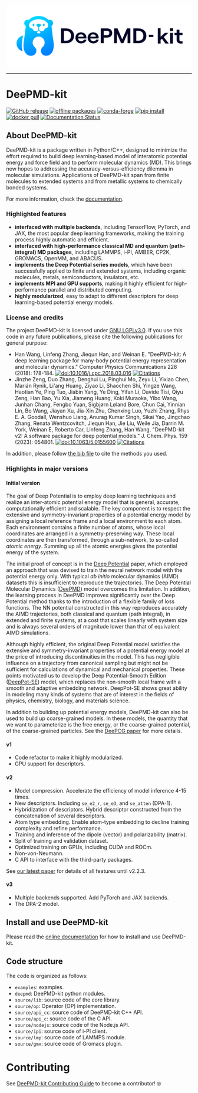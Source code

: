 [<picture><source media="(prefers-color-scheme: dark)" srcset="./doc/_static/logo-dark.svg"><source media="(prefers-color-scheme: light)" srcset="./doc/_static/logo.svg"><img alt="DeePMD-kit logo" src="./doc/_static/logo.svg"></picture>](./doc/logo.md)

---

# DeePMD-kit

[![GitHub release](https://img.shields.io/github/release/deepmodeling/deepmd-kit.svg?maxAge=86400)](https://github.com/deepmodeling/deepmd-kit/releases)
[![offline packages](https://img.shields.io/github/downloads/deepmodeling/deepmd-kit/total?label=offline%20packages)](https://github.com/deepmodeling/deepmd-kit/releases)
[![conda-forge](https://img.shields.io/conda/dn/conda-forge/deepmd-kit?color=red&label=conda-forge&logo=conda-forge)](https://anaconda.org/conda-forge/deepmd-kit)
[![pip install](https://img.shields.io/pypi/dm/deepmd-kit?label=pip%20install)](https://pypi.org/project/deepmd-kit)
[![docker pull](https://img.shields.io/docker/pulls/deepmodeling/deepmd-kit)](https://hub.docker.com/r/deepmodeling/deepmd-kit)
[![Documentation Status](https://readthedocs.org/projects/deepmd/badge/)](https://deepmd.readthedocs.io/)

## About DeePMD-kit

DeePMD-kit is a package written in Python/C++, designed to minimize the effort required to build deep learning-based model of interatomic potential energy and force field and to perform molecular dynamics (MD). This brings new hopes to addressing the accuracy-versus-efficiency dilemma in molecular simulations. Applications of DeePMD-kit span from finite molecules to extended systems and from metallic systems to chemically bonded systems.

For more information, check the [documentation](https://deepmd.readthedocs.io/).

### Highlighted features

- **interfaced with multiple backends**, including TensorFlow, PyTorch, and JAX, the most popular deep learning frameworks, making the training process highly automatic and efficient.
- **interfaced with high-performance classical MD and quantum (path-integral) MD packages**, including LAMMPS, i-PI, AMBER, CP2K, GROMACS, OpenMM, and ABACUS.
- **implements the Deep Potential series models**, which have been successfully applied to finite and extended systems, including organic molecules, metals, semiconductors, insulators, etc.
- **implements MPI and GPU supports**, making it highly efficient for high-performance parallel and distributed computing.
- **highly modularized**, easy to adapt to different descriptors for deep learning-based potential energy models.

### License and credits

The project DeePMD-kit is licensed under [GNU LGPLv3.0](./LICENSE).
If you use this code in any future publications, please cite the following publications for general purpose:

- Han Wang, Linfeng Zhang, Jiequn Han, and Weinan E. "DeePMD-kit: A deep learning package for many-body potential energy representation and molecular dynamics." Computer Physics Communications 228 (2018): 178-184.
  [![doi:10.1016/j.cpc.2018.03.016](https://img.shields.io/badge/DOI-10.1016%2Fj.cpc.2018.03.016-blue)](https://doi.org/10.1016/j.cpc.2018.03.016)
  [![Citations](https://citations.njzjz.win/10.1016/j.cpc.2018.03.016)](https://badge.dimensions.ai/details/doi/10.1016/j.cpc.2018.03.016)
- Jinzhe Zeng, Duo Zhang, Denghui Lu, Pinghui Mo, Zeyu Li, Yixiao Chen, Marián Rynik, Li'ang Huang, Ziyao Li, Shaochen Shi, Yingze Wang, Haotian Ye, Ping Tuo, Jiabin Yang, Ye Ding, Yifan Li, Davide Tisi, Qiyu Zeng, Han Bao, Yu Xia, Jiameng Huang, Koki Muraoka, Yibo Wang, Junhan Chang, Fengbo Yuan, Sigbjørn Løland Bore, Chun Cai, Yinnian Lin, Bo Wang, Jiayan Xu, Jia-Xin Zhu, Chenxing Luo, Yuzhi Zhang, Rhys E. A. Goodall, Wenshuo Liang, Anurag Kumar Singh, Sikai Yao, Jingchao Zhang, Renata Wentzcovitch, Jiequn Han, Jie Liu, Weile Jia, Darrin M. York, Weinan E, Roberto Car, Linfeng Zhang, Han Wang. "DeePMD-kit v2: A software package for deep potential models." J. Chem. Phys. 159 (2023): 054801.
  [![doi:10.1063/5.0155600](https://img.shields.io/badge/DOI-10.1063%2F5.0155600-blue)](https://doi.org/10.1063/5.0155600)
  [![Citations](https://citations.njzjz.win/10.1063/5.0155600)](https://badge.dimensions.ai/details/doi/10.1063/5.0155600)

In addition, please follow [the bib file](CITATIONS.bib) to cite the methods you used.

### Highlights in major versions

#### Initial version

The goal of Deep Potential is to employ deep learning techniques and realize an inter-atomic potential energy model that is general, accurate, computationally efficient and scalable. The key component is to respect the extensive and symmetry-invariant properties of a potential energy model by assigning a local reference frame and a local environment to each atom. Each environment contains a finite number of atoms, whose local coordinates are arranged in a symmetry-preserving way. These local coordinates are then transformed, through a sub-network, to so-called _atomic energy_. Summing up all the atomic energies gives the potential energy of the system.

The initial proof of concept is in the [Deep Potential][1] paper, which employed an approach that was devised to train the neural network model with the potential energy only. With typical _ab initio_ molecular dynamics (AIMD) datasets this is insufficient to reproduce the trajectories. The Deep Potential Molecular Dynamics ([DeePMD][2]) model overcomes this limitation. In addition, the learning process in DeePMD improves significantly over the Deep Potential method thanks to the introduction of a flexible family of loss functions. The NN potential constructed in this way reproduces accurately the AIMD trajectories, both classical and quantum (path integral), in extended and finite systems, at a cost that scales linearly with system size and is always several orders of magnitude lower than that of equivalent AIMD simulations.

Although highly efficient, the original Deep Potential model satisfies the extensive and symmetry-invariant properties of a potential energy model at the price of introducing discontinuities in the model. This has negligible influence on a trajectory from canonical sampling but might not be sufficient for calculations of dynamical and mechanical properties. These points motivated us to develop the Deep Potential-Smooth Edition ([DeepPot-SE][3]) model, which replaces the non-smooth local frame with a smooth and adaptive embedding network. DeepPot-SE shows great ability in modeling many kinds of systems that are of interest in the fields of physics, chemistry, biology, and materials science.

In addition to building up potential energy models, DeePMD-kit can also be used to build up coarse-grained models. In these models, the quantity that we want to parameterize is the free energy, or the coarse-grained potential, of the coarse-grained particles. See the [DeePCG paper][4] for more details.

#### v1

- Code refactor to make it highly modularized.
- GPU support for descriptors.

#### v2

- Model compression. Accelerate the efficiency of model inference 4-15 times.
- New descriptors. Including `se_e2_r`, `se_e3`, and `se_atten` (DPA-1).
- Hybridization of descriptors. Hybrid descriptor constructed from the concatenation of several descriptors.
- Atom type embedding. Enable atom-type embedding to decline training complexity and refine performance.
- Training and inference of the dipole (vector) and polarizability (matrix).
- Split of training and validation dataset.
- Optimized training on GPUs, including CUDA and ROCm.
- Non-von-Neumann.
- C API to interface with the third-party packages.

See [our latest paper](https://doi.org/10.1063/5.0155600) for details of all features until v2.2.3.

#### v3

- Multiple backends supported. Add PyTorch and JAX backends.
- The DPA-2 model.

## Install and use DeePMD-kit

Please read the [online documentation](https://deepmd.readthedocs.io/) for how to install and use DeePMD-kit.

## Code structure

The code is organized as follows:

- `examples`: examples.
- `deepmd`: DeePMD-kit python modules.
- `source/lib`: source code of the core library.
- `source/op`: Operator (OP) implementation.
- `source/api_cc`: source code of DeePMD-kit C++ API.
- `source/api_c`: source code of the C API.
- `source/nodejs`: source code of the Node.js API.
- `source/ipi`: source code of i-PI client.
- `source/lmp`: source code of LAMMPS module.
- `source/gmx`: source code of Gromacs plugin.

# Contributing

See [DeePMD-kit Contributing Guide](CONTRIBUTING.md) to become a contributor! 🤓

[1]: https://arxiv.org/abs/1707.01478
[2]: https://journals.aps.org/prl/abstract/10.1103/PhysRevLett.120.143001
[3]: https://arxiv.org/abs/1805.09003
[4]: https://aip.scitation.org/doi/full/10.1063/1.5027645
